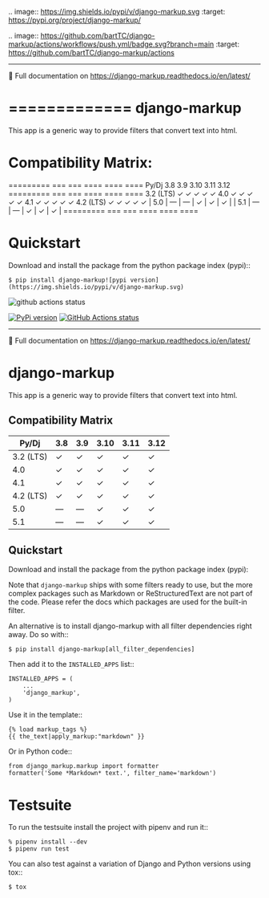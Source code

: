.. image:: https://img.shields.io/pypi/v/django-markup.svg
    :target: https://pypi.org/project/django-markup/

.. image:: https://github.com/bartTC/django-markup/actions/workflows/push.yml/badge.svg?branch=main
    :target: https://github.com/bartTC/django-markup/actions

----

📖 Full documentation on https://django-markup.readthedocs.io/en/latest/

=============
django-markup
=============

This app is a generic way to provide filters that convert text into html.

Compatibility Matrix:
=====================

========= === === ==== ==== ====
Py/Dj     3.8 3.9 3.10 3.11 3.12
========= === === ==== ==== ====
3.2 (LTS)  ✓   ✓   ✓    ✓    ✓
4.0        ✓   ✓   ✓    ✓    ✓
4.1        ✓   ✓   ✓    ✓    ✓
4.2 (LTS)  ✓   ✓   ✓    ✓    ✓
| 5.0 | — | — | ✓ | ✓ | ✓ |
| 5.1 | — | — | ✓ | ✓ | ✓ |
========= === === ==== ==== ====

Quickstart
==========

Download and install the package from the python package index (pypi)::

    $ pip install django-markup![pypi version](https://img.shields.io/pypi/v/django-markup.svg)
![github actions status](https://github.com/bartTC/django-markup/actions/workflows/push.yml/badge.svg?branch=main)

[![PyPi version](https://img.shields.io/pypi/v/django-markup.svg)](https://pypi.org/project/django-markup/)
[![GitHub Actions status](https://github.com/bartTC/django-markup/actions/workflows/push.yml/badge.svg?branch=main)](https://github.com/bartTC/django-markup/actions)

---

📖 Full documentation on https://django-markup.readthedocs.io/en/latest/

# django-markup

This app is a generic way to provide filters that convert text into html.

## Compatibility Matrix

| Py/Dj     | 3.8 | 3.9 | 3.10 | 3.11 | 3.12 |
|-----------|-----|-----|------|------|------|
| 3.2 (LTS) | ✓   | ✓   | ✓    | ✓    | ✓    |
| 4.0       | ✓   | ✓   | ✓    | ✓    | ✓    |
| 4.1       | ✓   | ✓   | ✓    | ✓    | ✓    |
| 4.2 (LTS) | ✓   | ✓   | ✓    | ✓    | ✓    |
| 5.0       | —   | —   | ✓    | ✓    | ✓    |
| 5.1       | —   | —   | ✓    | ✓    | ✓    |

## Quickstart

Download and install the package from the python package index (pypi):

Note that `django-markup` ships with some filters ready to use, but the more
complex packages such as Markdown or ReStructuredText are not part of the code.
Please refer the docs which packages are used for the built-in filter.

An alternative is to install django-markup with all filter dependencies
right away. Do so with::

    $ pip install django-markup[all_filter_dependencies]

Then add it to the ``INSTALLED_APPS`` list::

    INSTALLED_APPS = (
        ...
        'django_markup',
    )

Use it in the template::

    {% load markup_tags %}
    {{ the_text|apply_markup:"markdown" }}

Or in Python code::

    from django_markup.markup import formatter
    formatter('Some *Markdown* text.', filter_name='markdown')

Testsuite
=========

To run the testsuite install the project with pipenv and run it::

    % pipenv install --dev
    $ pipenv run test

You can also test against a variation of Django and Python versions
using tox::

    $ tox

